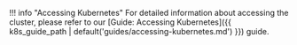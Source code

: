 <!-- prettier-ignore-start -->

!!! info "Accessing Kubernetes"
    For detailed information about accessing the cluster, please refer to our [Guide: Accessing Kubernetes]({{ k8s_guide_path | default('guides/accessing-kubernetes.md') }}) guide.

<!-- prettier-ignore-end -->

